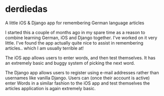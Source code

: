 derdiedas
=========

A little iOS & Django app for remembering German language articles

I started this a couple of months ago in my spare time as a reason to combine
learning German, iOS and Django together. I've worked on it very little.
I've found the app actually quite nice to assist in remembering articles.. 
which I am usually terrible at!

The iOS app allows users to enter words, and then test themselves. It has an
extremely basic and buggy system of picking the next word.

The Django app allows users to register using e-mail addresses rather than
usernames like vanilla Django. Users can (once their account is active) enter
Words in a similar fashion to the iOS app and test themselves the articles
application is again extremely basic.
